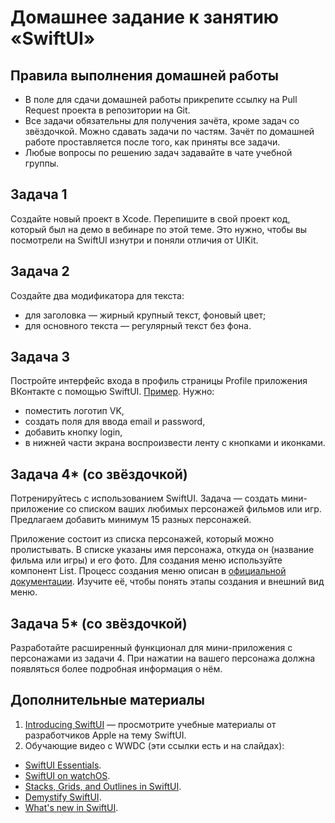 # Домашнее задание к занятию «SwiftUI»## Правила выполнения домашней работы* В поле для сдачи домашней работы прикрепите ссылку на Pull Request проекта в репозитории на Git.* Все задачи обязательны для получения зачёта, кроме задач со звёздочкой. Можно сдавать задачи по частям. Зачёт по домашней работе проставляется после того, как приняты все задачи.* Любые вопросы по решению задач задавайте в чате учебной группы.## Задача 1Создайте новый проект в Xcode. Перепишите в свой проект код, который был на демо в вебинаре по этой теме. Это нужно, чтобы вы посмотрели на SwiftUI изнутри и поняли отличия от UIKit.## Задача 2Создайте два модификатора для текста:* для заголовка — жирный крупный текст, фоновый цвет;* для основного текста — регулярный текст без фона.## Задача 3Постройте интерфейс входа в профиль страницы Profile приложения ВКонтакте с помощью SwiftUI. [Пример](https://github.com/netology-code/iosadv-homeworks/blob/main/Simulator%20Screen%20Shot%20-%20iPhone%2012%20-%202021-07-05%20at%2009.46.19.png). Нужно:* поместить логотип VK,* создать поля для ввода email и password,* добавить кнопку login,* в нижней части экрана воспроизвести ленту с кнопками и иконками.## Задача 4* (со звёздочкой)Потренируйтесь с использованием SwiftUI. Задача — создать мини-приложение со списком ваших любимых персонажей фильмов или игр. Предлагаем добавить минимум 15 разных персонажей. Приложение состоит из списка персонажей, который можно пролистывать. В списке указаны имя персонажа, откуда он (название фильма или игры) и его фото. Для создания меню используйте компонент List. Процесс создания меню описан в [официальной документации](https://developer.apple.com/tutorials/swiftui/building-lists-and-navigation). Изучите её, чтобы понять этапы создания и внешний вид меню.## Задача 5* (со звёздочкой)Разработайте расширенный функционал для мини-приложения с персонажами из задачи 4. При нажатии на вашего персонажа должна появляться более подробная информация о нём.## Дополнительные материалы1. [Introducing SwiftUI](https://developer.apple.com/tutorials/swiftui) — просмотрите учебные материалы от разработчиков Apple на тему SwiftUI.1. Обучающие видео с WWDC (эти ссылки есть и на слайдах):* [SwiftUI Essentials](https://developer.apple.com/videos/play/wwdc2019/216).* [SwiftUI on watchOS](https://developer.apple.com/videos/play/wwdc2019/219).* [Stacks, Grids, and Outlines in SwiftUI](https://developer.apple.com/videos/play/wwdc2020/10031).* [Demystify SwiftUI](https://developer.apple.com/videos/play/wwdc2021/10022/).* [What's new in SwiftUI](https://developer.apple.com/videos/play/wwdc2021/10018/).